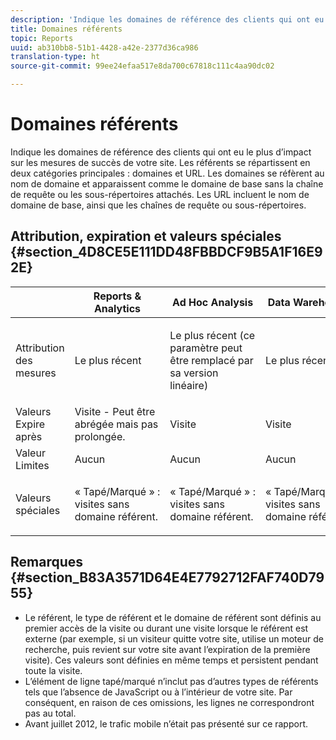 ```yaml
---
description: 'Indique les domaines de référence des clients qui ont eu le plus d’impact sur les mesures de succès de votre site. Les référents se répartissent en deux catégories principales : domaines et URL. Les domaines se réfèrent au nom de domaine et apparaissent comme le domaine de base sans la chaîne de requête ou les sous-répertoires attachés. Les URL incluent le nom de domaine de base, ainsi que les chaînes de requête ou sous-répertoires.'
title: Domaines référents
topic: Reports
uuid: ab310bb8-51b1-4428-a42e-2377d36ca986
translation-type: ht
source-git-commit: 99ee24efaa517e8da700c67818c111c4aa90dc02

---
```



# Domaines référents

Indique les domaines de référence des clients qui ont eu le plus d’impact sur les mesures de succès de votre site. Les référents se répartissent en deux catégories principales : domaines et URL. Les domaines se réfèrent au nom de domaine et apparaissent comme le domaine de base sans la chaîne de requête ou les sous-répertoires attachés. Les URL incluent le nom de domaine de base, ainsi que les chaînes de requête ou sous-répertoires.

## Attribution, expiration et valeurs spéciales {#section_4D8CE5E111DD48FBBDCF9B5A1F16E92E}

<table id="table_EC7423532C7E44DE97B7FC0321585A2B"> 
 <thead> 
  <tr> 
   <th colname="col1" class="entry"> </th> 
   <th colname="col2" class="entry"> Reports &amp; Analytics </th> 
   <th colname="col3" class="entry"> Ad Hoc Analysis </th> 
   <th colname="col4" class="entry"> Data Warehouse </th> 
  </tr>
 </thead>
 <tbody> 
  <tr> 
   <td colname="col1"> Attribution des mesures </td> 
   <td colname="col2"> <p>Le plus récent </p> </td> 
   <td colname="col3"> <p>Le plus récent (ce paramètre peut être remplacé par sa version linéaire) </p> </td> 
   <td colname="col4"> <p>Le plus récent </p> </td> 
  </tr> 
  <tr> 
   <td colname="col1"> Valeurs Expire après </td> 
   <td colname="col2"> Visite - Peut être abrégée mais pas prolongée. </td> 
   <td colname="col3"> Visite </td> 
   <td colname="col4"> Visite </td> 
  </tr> 
  <tr> 
   <td colname="col1"> Valeur Limites </td> 
   <td colname="col2"> Aucun </td> 
   <td colname="col3"> Aucun </td> 
   <td colname="col4"> Aucun </td> 
  </tr> 
  <tr> 
   <td colname="col1"> Valeurs spéciales </td> 
   <td colname="col2"> <p>« Tapé/Marqué » : visites sans domaine référent. </p> </td> 
   <td colname="col3"> <p>« Tapé/Marqué » : visites sans domaine référent. </p> </td> 
   <td colname="col4"> <p>« Tapé/Marqué » : visites sans domaine référent. </p> </td> 
  </tr> 
 </tbody> 
</table>

## Remarques {#section_B83A3571D64E4E7792712FAF740D7955}

* Le référent, le type de référent et le domaine de référent sont définis au premier accès de la visite ou durant une visite lorsque le référent est externe (par exemple, si un visiteur quitte votre site, utilise un moteur de recherche, puis revient sur votre site avant l’expiration de la première visite). Ces valeurs sont définies en même temps et persistent pendant toute la visite.
* L’élément de ligne tapé/marqué n’inclut pas d’autres types de référents tels que l’absence de JavaScript ou à l’intérieur de votre site. Par conséquent, en raison de ces omissions, les lignes ne correspondront pas au total.
* Avant juillet 2012, le trafic mobile n’était pas présenté sur ce rapport.

